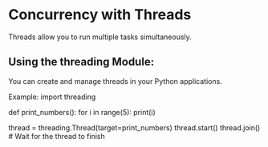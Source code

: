 # Concurrency with Threads
Threads allow you to run multiple tasks simultaneously.

## Using the threading Module:
You can create and manage threads in your Python applications.

Example:
import threading

def print_numbers():
    for i in range(5):
        print(i)

thread = threading.Thread(target=print_numbers)
thread.start()
thread.join()  # Wait for the thread to finish

